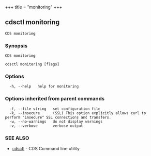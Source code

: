+++
title = "monitoring"
+++
## cdsctl monitoring

`CDS monitoring`

### Synopsis

`CDS monitoring`

```
cdsctl monitoring [flags]
```

### Options

```
  -h, --help   help for monitoring
```

### Options inherited from parent commands

```
  -f, --file string   set configuration file
  -k, --insecure      (SSL) This option explicitly allows curl to perform "insecure" SSL connections and transfers.
  -w, --no-warnings   do not display warnings
  -v, --verbose       verbose output
```

### SEE ALSO

* [cdsctl](/manual/components/cdsctl/cdsctl/)	 - CDS Command line utility

